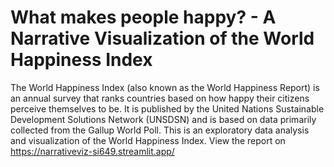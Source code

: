# What makes people happy? - A Narrative Visualization of the World Happiness Index

The World Happiness Index (also known as the World Happiness Report) is an annual survey that ranks countries based on how happy their citizens perceive themselves to be. It is published by the United Nations Sustainable Development Solutions Network (UNSDSN) and is based on data primarily collected from the Gallup World Poll.
This is an exploratory data analysis and visualization of the World Happiness Index. View the report on https://narrativeviz-si649.streamlit.app/
